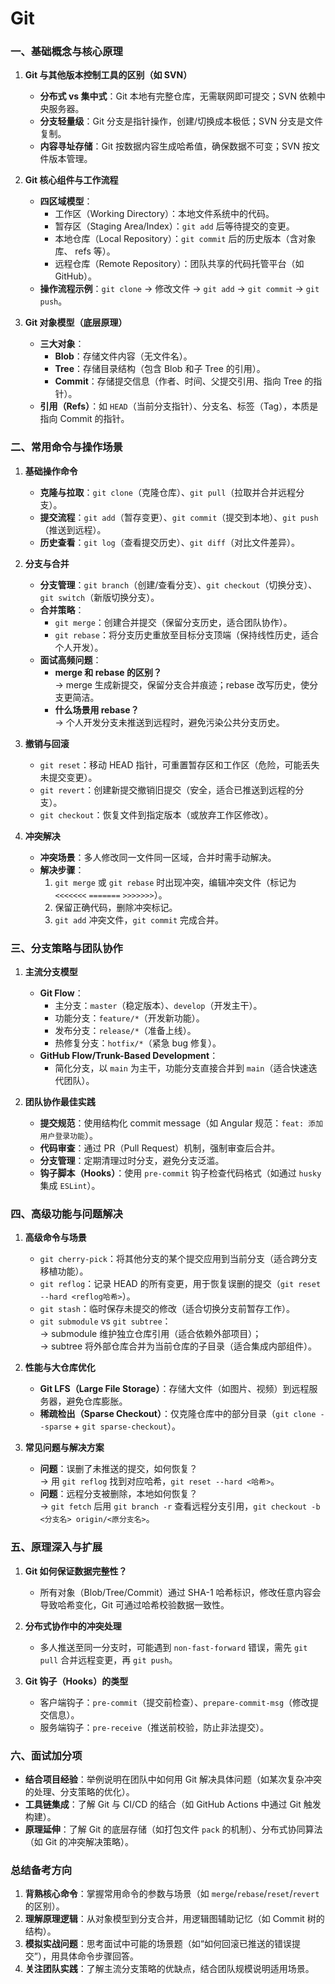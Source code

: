 # Git

### **一、基础概念与核心原理**
1. **Git 与其他版本控制工具的区别（如 SVN）**  
   - **分布式 vs 集中式**：Git 本地有完整仓库，无需联网即可提交；SVN 依赖中央服务器。  
   - **分支轻量级**：Git 分支是指针操作，创建/切换成本极低；SVN 分支是文件复制。  
   - **内容寻址存储**：Git 按数据内容生成哈希值，确保数据不可变；SVN 按文件版本管理。

2. **Git 核心组件与工作流程**  
   - **四区域模型**：  
     - 工作区（Working Directory）：本地文件系统中的代码。  
     - 暂存区（Staging Area/Index）：`git add` 后等待提交的变更。  
     - 本地仓库（Local Repository）：`git commit` 后的历史版本（含对象库、 refs 等）。  
     - 远程仓库（Remote Repository）：团队共享的代码托管平台（如 GitHub）。  
   - **操作流程示例**：`git clone` → 修改文件 → `git add` → `git commit` → `git push`。

3. **Git 对象模型（底层原理）**  
   - **三大对象**：  
     - **Blob**：存储文件内容（无文件名）。  
     - **Tree**：存储目录结构（包含 Blob 和子 Tree 的引用）。  
     - **Commit**：存储提交信息（作者、时间、父提交引用、指向 Tree 的指针）。  
   - **引用（Refs）**：如 `HEAD`（当前分支指针）、分支名、标签（Tag），本质是指向 Commit 的指针。


### **二、常用命令与操作场景**
1. **基础操作命令**  
   - **克隆与拉取**：`git clone`（克隆仓库）、`git pull`（拉取并合并远程分支）。  
   - **提交流程**：`git add`（暂存变更）、`git commit`（提交到本地）、`git push`（推送到远程）。  
   - **历史查看**：`git log`（查看提交历史）、`git diff`（对比文件差异）。  

2. **分支与合并**  
   - **分支管理**：`git branch`（创建/查看分支）、`git checkout`（切换分支）、`git switch`（新版切换分支）。  
   - **合并策略**：  
     - `git merge`：创建合并提交（保留分支历史，适合团队协作）。  
     - `git rebase`：将分支历史重放至目标分支顶端（保持线性历史，适合个人开发）。  
   - **面试高频问题**：  
     - **merge 和 rebase 的区别？**  
       → merge 生成新提交，保留分支合并痕迹；rebase 改写历史，使分支更简洁。  
     - **什么场景用 rebase？**  
       → 个人开发分支未推送到远程时，避免污染公共分支历史。

3. **撤销与回滚**  
   - `git reset`：移动 HEAD 指针，可重置暂存区和工作区（危险，可能丢失未提交变更）。  
   - `git revert`：创建新提交撤销旧提交（安全，适合已推送到远程的分支）。  
   - `git checkout`：恢复文件到指定版本（或放弃工作区修改）。  

4. **冲突解决**  
   - **冲突场景**：多人修改同一文件同一区域，合并时需手动解决。  
   - **解决步骤**：  
     1. `git merge` 或 `git rebase` 时出现冲突，编辑冲突文件（标记为 `<<<<<<<` `=======` `>>>>>>>`）。  
     2. 保留正确代码，删除冲突标记。  
     3. `git add` 冲突文件，`git commit` 完成合并。  


### **三、分支策略与团队协作**
1. **主流分支模型**  
   - **Git Flow**：  
     - 主分支：`master`（稳定版本）、`develop`（开发主干）。  
     - 功能分支：`feature/*`（开发新功能）。  
     - 发布分支：`release/*`（准备上线）。  
     - 热修复分支：`hotfix/*`（紧急 bug 修复）。  
   - **GitHub Flow/Trunk-Based Development**：  
     - 简化分支，以 `main` 为主干，功能分支直接合并到 `main`（适合快速迭代团队）。  

2. **团队协作最佳实践**  
   - **提交规范**：使用结构化 commit message（如 Angular 规范：`feat: 添加用户登录功能`）。  
   - **代码审查**：通过 PR（Pull Request）机制，强制审查后合并。  
   - **分支管理**：定期清理过时分支，避免分支泛滥。  
   - **钩子脚本（Hooks）**：使用 `pre-commit` 钩子检查代码格式（如通过 `husky` 集成 `ESLint`）。  


### **四、高级功能与问题解决**
1. **高级命令与场景**  
   - `git cherry-pick`：将其他分支的某个提交应用到当前分支（适合跨分支移植功能）。  
   - `git reflog`：记录 HEAD 的所有变更，用于恢复误删的提交（`git reset --hard <reflog哈希>`）。  
   - `git stash`：临时保存未提交的修改（适合切换分支前暂存工作）。  
   - `git submodule` vs `git subtree`：  
     → submodule 维护独立仓库引用（适合依赖外部项目）；  
     → subtree 将外部仓库合并为当前仓库的子目录（适合集成内部组件）。  

2. **性能与大仓库优化**  
   - **Git LFS（Large File Storage）**：存储大文件（如图片、视频）到远程服务器，避免仓库膨胀。  
   - **稀疏检出（Sparse Checkout）**：仅克隆仓库中的部分目录（`git clone --sparse` + `git sparse-checkout`）。  

3. **常见问题与解决方案**  
   - **问题**：误删了未推送的提交，如何恢复？  
     → 用 `git reflog` 找到对应哈希，`git reset --hard <哈希>`。  
   - **问题**：远程分支被删除，本地如何恢复？  
     → `git fetch` 后用 `git branch -r` 查看远程分支引用，`git checkout -b <分支名> origin/<原分支名>`。  


### **五、原理深入与扩展**
1. **Git 如何保证数据完整性？**  
   - 所有对象（Blob/Tree/Commit）通过 SHA-1 哈希标识，修改任意内容会导致哈希变化，Git 可通过哈希校验数据一致性。  

2. **分布式协作中的冲突处理**  
   - 多人推送至同一分支时，可能遇到 `non-fast-forward` 错误，需先 `git pull` 合并远程变更，再 `git push`。  

3. **Git 钩子（Hooks）的类型**  
   - 客户端钩子：`pre-commit`（提交前检查）、`prepare-commit-msg`（修改提交信息）。  
   - 服务端钩子：`pre-receive`（推送前校验，防止非法提交）。  


### **六、面试加分项**
- **结合项目经验**：举例说明在团队中如何用 Git 解决具体问题（如某次复杂冲突的处理、分支策略的优化）。  
- **工具链集成**：了解 Git 与 CI/CD 的结合（如 GitHub Actions 中通过 Git 触发构建）。  
- **原理延伸**：了解 Git 的底层存储（如打包文件 `pack` 的机制）、分布式协同算法（如 Git 的冲突解决策略）。  


### **总结备考方向**
1. **背熟核心命令**：掌握常用命令的参数与场景（如 `merge`/`rebase`/`reset`/`revert` 的区别）。  
2. **理解原理逻辑**：从对象模型到分支合并，用逻辑图辅助记忆（如 Commit 树的结构）。  
3. **模拟实战问题**：思考面试中可能的场景题（如“如何回滚已推送的错误提交”），用具体命令步骤回答。  
4. **关注团队实践**：了解主流分支策略的优缺点，结合团队规模说明适用场景。

